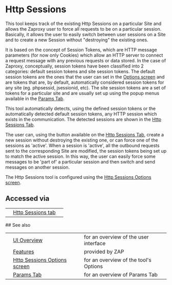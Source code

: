 # Http Sessions

This tool keeps track of the existing Http Sessions on a particular Site and allows the Zaproxy user
to force all requests to be on a particular session. Basically, it allows the user to easily switch between
user sessions on a Site and to create a new Session without "destroying" the existing ones.

It is based on the concept of Session Tokens, which are HTTP message parameters (for now only Cookies)
which allow an HTTP server to connect a request message with any previous requests or data stored. In
the case of Zaproxy, conceptually, session tokens have been classified into 2 categories: default session
tokens and site session tokens. The default session tokens are the ones that the user can set in the
[Options screen](HelpUiDialogsOptionsHttpsessions) and are tokens that are, by default, automatically considered session tokens for any site (eg. phpsessid, jsessionid, etc). The site session tokens are a set of tokens for a particular site and are usually set up using the popup menus available in the [Params Tab](HelpUiTabsParams).

This tool automatically detects, using the defined session tokens or the automatically detected default
session tokens, any HTTP session which exists in the communication. The detected sessions are shown in
the [Http Sessions Tab](HelpUiTabsHttpsessions).

The user can, using the button available on the [Http Sessions Tab](HelpUiTabsHttpsessions), create a new session without destroying the existing one, or can force one of the sessions as 'active'. When a session is 'active', all the outbound requests sent to the corresponding Site are modified, the session tokens being set up to match the active session. In this way, the user can easily force some messages to be 'part of' a particular session and then switch and send messages on another session.

The Http Sessions tool is configured using the [Http Sessions Options screen](HelpUiDialogsOptionsHttpsessions).
## Accessed via
<table>
<tr><td></td><td><a href='HelpUiTabsHttpsessions'>Http Sessions tab</a></td><td></td></tr>
</table>
## See also
<table>
<tr><td></td><td><a href='HelpUiOverview'>UI Overview</a></td><td>for an overview of the user interface</td></tr>
<tr><td></td><td><a href='HelpStartConceptsConcepts'>Features</a></td><td>provided by ZAP</td></tr>
<tr><td></td><td><a href='HelpUiDialogsOptionsHttpsessions'>Http Sessions Options screen</a></td><td>for an overview of the tool's Options</td></tr>
<tr><td></td><td><a href='HelpUiTabsParams'>Params Tab</a></td><td>for an overview of Params Tab</td></tr>
</table>